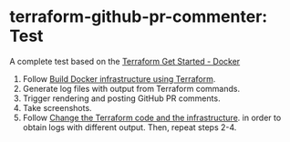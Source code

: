 # terraform-github-pr-commenter: Test

A complete test based on the [Terraform Get Started - Docker](https://developer.hashicorp.com/terraform/tutorials/docker-get-started)

1. Follow [Build Docker infrastructure using Terraform](https://developer.hashicorp.com/terraform/tutorials/docker-get-started/docker-build).
2. Generate log files with output from Terraform commands.
3. Trigger rendering and posting GitHub PR comments.
4. Take screenshots.
5. Follow [Change the Terraform code and the infrastructure](https://developer.hashicorp.com/terraform/tutorials/docker-get-started/docker-build).
   in order to obtain logs with different output.
   Then, repeat steps 2-4.

